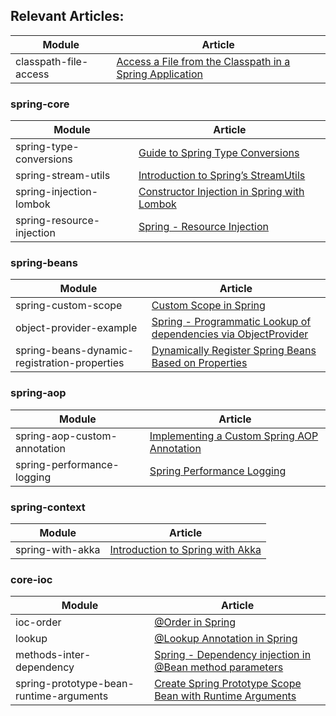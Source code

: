 ## Relevant Articles: 

Module | Article
--|--
classpath-file-access | [Access a File from the Classpath in a Spring Application](https://www.baeldung.com/spring-classpath-file-access)

### spring-core
Module | Article
--|--
spring-type-conversions | [Guide to Spring Type Conversions](https://www.baeldung.com/spring-type-conversions)
spring-stream-utils | [Introduction to Spring’s StreamUtils](https://www.baeldung.com/spring-stream-utils)
spring-injection-lombok | [Constructor Injection in Spring with Lombok](https://www.baeldung.com/spring-injection-lombok)
spring-resource-injection | [Spring - Resource Injection](https://www.logicbig.com/tutorials/spring-framework/spring-core/injecting-resources.html)

### spring-beans
Module | Article
--|--
spring-custom-scope | [Custom Scope in Spring](https://www.baeldung.com/spring-custom-scope)
object-provider-example | [Spring - Programmatic Lookup of dependencies via ObjectProvider](https://www.logicbig.com/tutorials/spring-framework/spring-core/object-provider.html)
spring-beans-dynamic-registration-properties | [Dynamically Register Spring Beans Based on Properties](https://www.baeldung.com/spring-beans-dynamic-registration-properties)

### spring-aop
Module | Article
--|--
spring-aop-custom-annotation | [Implementing a Custom Spring AOP Annotation](https://www.baeldung.com/spring-aop-annotation)
spring-performance-logging | [Spring Performance Logging](http://www.baeldung.com/spring-performance-logging)

### spring-context
Module | Article
--|--
spring-with-akka | [Introduction to Spring with Akka](https://www.baeldung.com/akka-with-spring)

### core-ioc
Module | Article
--|--
ioc-order | [@Order in Spring](http://www.baeldung.com/spring-order)
lookup | [@Lookup Annotation in Spring](http://www.baeldung.com/spring-lookup)
methods-inter-dependency | [Spring - Dependency injection in @Bean method parameters](https://www.logicbig.com/tutorials/spring-framework/spring-core/javaconfig-methods-inter-dependency.html)
spring-prototype-bean-runtime-arguments | [Create Spring Prototype Scope Bean with Runtime Arguments](https://www.baeldung.com/spring-prototype-bean-runtime-arguments)